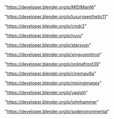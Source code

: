 "https://developer.blender.org/p/MIDIManNI"

"https://developer.blender.org/p/luxuryaesthetic11"

"https://developer.blender.org/p/cmdr2"

"https://developer.blender.org/p/nuvo"

"https://developer.blender.org/p/starsyun"

"https://developer.blender.org/p/xingyunnitinol"

"https://developer.blender.org/p/onlinefront39"

"https://developer.blender.org/p/cinemavilla"

"https://developer.blender.org/p/mixingimages"

"https://developer.blender.org/p/yagisih"

"https://developer.blender.org/p/johnhammer"

"https://developer.blender.org/p/sxdenvironmental"

